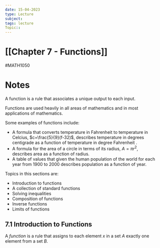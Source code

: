 ```yaml
---
date: 15-04-2023
type: Lecture
subject: 
tags: lecture
Topic:: 
---
```

# [[Chapter 7 - Functions]]
#MATH1050
# Notes

A function is a rule that associates a unique output to each input.

Functions are used heavily in all areas of mathematics and in most applications of mathematics.

Some examples of functions include:
- A formula that converts temperature in Fahrenheit to temperature in Celcius, $c=\frac{5}{9}(f-32)$, describes temperature in degrees centigrade as a function of temperature in degree Fahrenheit .
- A formula for the area of a circle in terms of its radius, $A=\pi r^{2}$, describes area as a function of radius.
- A table of values that given the human population of the world for each year from 1900 to 2000 describes population as a function of year.

Topics in this sections are:
- Introduction to functions
- A collection of standard functions
- Solving inequalities
- Composition of functions
- Inverse functions
- Limits of functions

## 7.1 Introduction to Functions

A *function* is a rule that assigns to each element $x$ in a set $A$ exactly one element from a set $B$.



